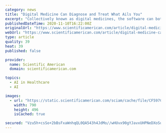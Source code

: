 ```yaml
---
category: news
title: "Digital Medicine Can Diagnose and Treat What Ails You"
excerpt: "Collectively known as digital medicines, the software can both enhance traditional medical care and support patients when access to health care is limited—a need that the COVID-19 crisis has exacerbated."
publishedDateTime: 2020-11-10T16:22:00Z
originalUrl: "https://www.scientificamerican.com/article/digital-medicine-can-diagnose-and-treat-what-ails-you/"
webUrl: "https://www.scientificamerican.com/article/digital-medicine-can-diagnose-and-treat-what-ails-you/"
type: article
quality: 39
heat: 39
published: false

provider:
  name: Scientific American
  domain: scientificamerican.com

topics:
  - AI in Healthcare
  - AI

images:
  - url: "https://static.scientificamerican.com/sciam/cache/file/CF597C0C-8EE0-4D61-B98922376B6E1F94.jpg"
    width: 790
    height: 496
    isCached: true

secured: "Vzu5h+csSo+2bBsFxaWnhqQL0QA543h4JdMo//wHUvx90gYJavxUHPNeDXoSuoBndz2fdPu+tnnYPE5A4z24CVY3puWJhJ+okt+j8a5ZduaQs9T2xB+IzAboW0Uxavbxw3ddB4limigA9LoJbkPv6T0pitbD/c2ZpfKwFiCpWoP9QRv4ywrJbvS5LGTmrkeMkdAdARipQaTI3ABq8joiNMICQmY4EWhJbUHOZW5nxQKFHFpF1PcBJ8LZsHsYNsHiRbQ8HawlmnmqkvGi0MqyDJkfBaUCDdMcdoCnkXvjsuENQkzslOHSAKCb7t+vc23nukKm1HTiAfj3osbfh72So4KxWM4TjACbrM5w/+2s6Lg=;coNFnkt+a6kLw/xMcvIDvA=="
---
```


